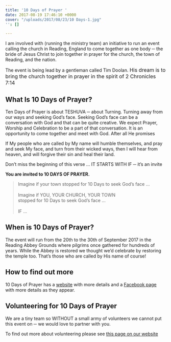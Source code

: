 ```yaml
---
title: '10 Days of Prayer '
date: 2017-08-19 17:46:10 +0000
cover: "/uploads/2017/08/23/10 Days-1.jpg"
'': []

---
```



I am involved with (running the ministry team) an initiative to run an event calling the church in Reading, England to come together as one body ─ the bride of Jesus Christ to join together in prayer for the church, the town of Reading, and the nation.

The event is being lead by a gentleman called Tim Doolan. <span style="font-size: 1rem;">His dream is to bring the church together in prayer in the spirit of 2 Chronicles 7:14</span>

## What Is 10 Days of Prayer?

Ten Days of Prayer is about TESHUVA ─ about Turning. Turning away from our ways and seeking God’s face. Seeking God’s face can be a conversation with God and that can be quite creative. We expect Prayer, Worship and Celebration to be a part of that conversation. It is an opportunity to come together and meet with God. After all He promises

If My people who are called by My name will humble themselves, and pray and seek My face, and turn from their wicked ways, then I will hear from heaven, and will forgive their sin and heal their land.

Don’t miss the beginning of this verse … IT STARTS WITH IF ─ it’s an invite

**You are invited to 10 DAYS OF PRAYER.**

<blockquote>Imagine if your town stopped for 10 Days to seek God’s face …<br><br>Imagine if YOU, YOUR CHURCH, YOUR TOWN<br> stopped for 10 Days to seek God’s face …<br><br>IF …</blockquote>

## When is 10 Days of Prayer?

The event will run from the 20th to the 30th of September 2017 in the Reading Abbey Grounds where pilgrims once gathered for hundreds of years. While the Abbey is restored we thought we’d celebrate by restoring the temple too. That’s those who are called by His name of course!

## How to find out more

10 Days of Prayer has a [website](https://sites.google.com/view/10daysreading/home) with more details and a [Facebook page](https://www.facebook.com/10daysreading/) with more details as they appear.

## Volunteering for 10 Days of Prayer

We are a tiny team so WITHOUT a small army of volunteers we cannot put this event on ─ we would love to partner with you.

To find out more about volunteering please see [this page on our website](https://sites.google.com/view/10daysreading/volunteering?authuser=0)